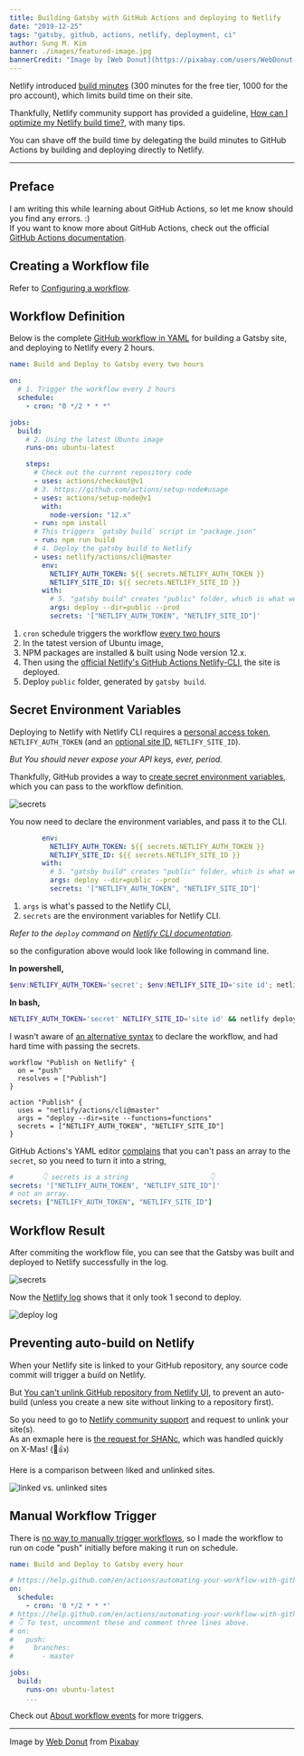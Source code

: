 ```yaml
---
title: Building Gatsby with GitHub Actions and deploying to Netlify
date: "2019-12-25"
tags: "gatsby, github, actions, netlify, deployment, ci"
author: Sung M. Kim
banner: ./images/featured-image.jpg
bannerCredit: "Image by [Web Donut](https://pixabay.com/users/WebDonut-322038/?utm_source=link-attribution&amp;utm_medium=referral&amp;utm_campaign=image&amp;utm_content=384921) from [Pixabay](https://pixabay.com/?utm_source=link-attribution&amp;utm_medium=referral&amp;utm_campaign=image&amp;utm_content=384921)"
---
```


Netlify introduced [build minutes](https://www.netlify.com/pricing/faq/) (300 minutes for the free tier, 1000 for the pro account), which limits build time on their site.

Thankfully, Netlify community support has provided a guideline, [How can I optimize my Netlify build time?](https://community.netlify.com/t/common-issue-how-can-i-optimize-my-netlify-build-time/3907), with many tips.

You can shave off the build time by delegating the build minutes to GitHub Actions by building and deploying directly to Netlify.

---

## Preface

I am writing this while learning about GitHub Actions, so let me know should you find any errors. :)  
If you want to know more about GitHub Actions, check out the official [GitHub Actions documentation](https://help.github.com/en/actions).

## Creating a Workflow file

Refer to [Configuring a workflow](https://help.github.com/en/actions/automating-your-workflow-with-github-actions/configuring-a-workflow).

## Workflow Definition

Below is the complete [GitHub workflow in YAML](https://github.com/dance2die/SHANc/blob/master/.github/workflows/build-hourly-deploy-to-netlify.yml) for building a Gatsby site, and deploying to Netlify every 2 hours.

```yaml
name: Build and Deploy to Gatsby every two hours

on:
  # 1. Trigger the workflow every 2 hours
  schedule:
    - cron: "0 */2 * * *"

jobs:
  build:
    # 2. Using the latest Ubuntu image
    runs-on: ubuntu-latest

    steps:
      # Check out the current repository code
      - uses: actions/checkout@v1
      # 3. https://github.com/actions/setup-node#usage
      - uses: actions/setup-node@v1
        with:
          node-version: "12.x"
      - run: npm install
      # This triggers `gatsby build` script in "package.json"
      - run: npm run build
      # 4. Deploy the gatsby build to Netlify
      - uses: netlify/actions/cli@master
        env:
          NETLIFY_AUTH_TOKEN: ${{ secrets.NETLIFY_AUTH_TOKEN }}
          NETLIFY_SITE_ID: ${{ secrets.NETLIFY_SITE_ID }}
        with:
          # 5. "gatsby build" creates "public" folder, which is what we are deploying
          args: deploy --dir=public --prod
          secrets: '["NETLIFY_AUTH_TOKEN", "NETLIFY_SITE_ID"]'
```

1. `cron` schedule triggers the workflow [every two hours](https://crontab.guru/#0_*/2_*_*_*)
1. In the tatest version of Ubuntu image,
1. NPM packages are installed & built using Node version 12.x.
1. Then using the [official Netlify's GitHub Actions Netlify-CLI](https://github.com/netlify/actions/tree/master/cli), the site is deployed.
1. Deploy `public` folder, generated by `gatsby build`.

## Secret Environment Variables

Deploying to Netlify with Netlify CLI requires a [personal access token](https://docs.netlify.com/cli/get-started/#obtain-a-token-in-the-netlify-ui), `NETLIFY_AUTH_TOKEN` (and an [optional site ID](https://docs.netlify.com/cli/get-started/#link-with-an-environment-variable), `NETLIFY_SITE_ID`).

_But You should never expose your API keys, ever, period._

Thankfully, GitHub provides a way to [create secret environment variables](https://help.github.com/en/actions/automating-your-workflow-with-github-actions/creating-and-using-encrypted-secrets), which you can pass to the workflow definition.

![secrets](./images/secrets.jpg)

You now need to declare the environment variables, and pass it to the CLI.


```yaml
        env:
          NETLIFY_AUTH_TOKEN: ${{ secrets.NETLIFY_AUTH_TOKEN }}
          NETLIFY_SITE_ID: ${{ secrets.NETLIFY_SITE_ID }}
        with:
          # 5. "gatsby build" creates "public" folder, which is what we are deploying
          args: deploy --dir=public --prod
          secrets: '["NETLIFY_AUTH_TOKEN", "NETLIFY_SITE_ID"]'
```

1. `args` is what's passed to the Netlify CLI,
1. `secrets` are the environment variables for Netlify CLI.

_Refer to the `deploy` command on [Netlify CLI documentation](https://github.com/netlify/cli/blob/master/docs/commands/deploy.md#deploy)._

so the configuration above would look like following in command line.

**In powershell,**

```powershell
$env:NETLIFY_AUTH_TOKEN='secret'; $env:NETLIFY_SITE_ID='site id'; netlify deploy --dir=public --prod
```

**In bash,**

```bash
NETLIFY_AUTH_TOKEN='secret' NETLIFY_SITE_ID='site id' && netlify deploy --dir=public --prod
```

I wasn't aware of [an alternative syntax](https://github.com/netlify/actions/blob/master/cli/README.md#example) to declare the workflow, and had hard time with passing the secrets.

```
workflow "Publish on Netlify" {
  on = "push"
  resolves = ["Publish"]
}

action "Publish" {
  uses = "netlify/actions/cli@master"
  args = "deploy --dir=site --functions=functions"
  secrets = ["NETLIFY_AUTH_TOKEN", "NETLIFY_SITE_ID"]
}
```

GitHub Actions's YAML editor [complains](https://github.com/dance2die/SHANc/commit/75ef850d988dc57de7c6838eb77aecf46a7672fe/checks?check_suite_id=374139490) that you can't pass an array to the `secret`, so you need to turn it into a string,

```yaml
#       👇 secrets is a string                    👇
secrets: '["NETLIFY_AUTH_TOKEN", "NETLIFY_SITE_ID"]'
# not an array.
secrets: ["NETLIFY_AUTH_TOKEN", "NETLIFY_SITE_ID"]
```

## Workflow Result

After commiting the workflow file, you can see that the Gatsby was built and deployed to Netlify successfully in the log.

![secrets](./images/log.png)

Now the [Netlify log](https://app.netlify.com/sites/shanc/deploys/5e04163fe91cba677df913a3) shows that it only took 1 second to deploy.

![deploy log](./images/deploy-log.png)

## Preventing auto-build on Netlify

When your Netlify site is linked to your GitHub repository, any source code commit will trigger a build on Netlify.

But [You can't unlink GitHub repository from Netlify UI](https://community.netlify.com/t/common-issue-how-can-i-optimize-my-netlify-build-time/3907), to prevent an auto-build (unless you create a new site without linking to a repository first).

So you need to go to [Netlify community support](https://community.netlify.com/c/Netlify-support/48) and request to unlink your site(s).  
As an exmaple here is [the request for SHANc](https://community.netlify.com/t/request-for-github-repository-unlink/6606/1), which was handled quickly on X-Mas! (🙂👍)

Here is a comparison between liked and unlinked sites.

![linked vs. unlinked sites](./images/linked-unlinkned-comparison.jpg)

## Manual Workflow Trigger

There is [no way to manually trigger workflows](https://github.community/t5/GitHub-Actions/GitHub-Actions-Manual-Trigger-Approvals/td-p/31504), so I made the workflow to run on code "push" initially before making it run on schedule.

```yaml
name: Build and Deploy to Gatsby every hour

# https://help.github.com/en/actions/automating-your-workflow-with-github-actions/configuring-a-workflow#triggering-a-workflow-with-events
on:
  schedule:
    - cron: '0 */2 * * *'
# https://help.github.com/en/actions/automating-your-workflow-with-github-actions/events-that-trigger-workflows#example-using-a-single-event
# 👇 To test, uncomment these and comment three lines above.
# on:
#   push:
#     branches:
#       - master

jobs:
  build:
    runs-on: ubuntu-latest
    ...
```

Check out [About workflow events](https://help.github.com/en/actions/automating-your-workflow-with-github-actions/events-that-trigger-workflows#about-workflow-events) for more triggers.

---

Image by <a href="https://pixabay.com/users/WebDonut-322038/?utm_source=link-attribution&amp;utm_medium=referral&amp;utm_campaign=image&amp;utm_content=384921">Web Donut</a> from <a href="https://pixabay.com/?utm_source=link-attribution&amp;utm_medium=referral&amp;utm_campaign=image&amp;utm_content=384921">Pixabay</a>
